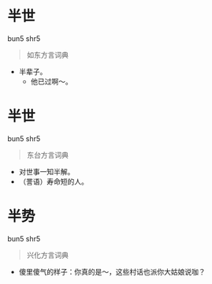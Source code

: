 # 半世
bun5 shr5
> 如东方言词典
- 半辈子。
  - 他已过啊～。

# 半世
bun5 shr5
> 东台方言词典
- 对世事一知半解。
- （詈语）寿命短的人。

# 半势
bun5 shr5
> 兴化方言词典
- 傻里傻气的样子：你真的是～，这些村话也派你大姑娘说咖？
